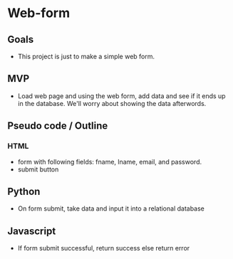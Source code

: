 # Web-form

## Goals
- This project is just to make a simple web form.

## MVP
- Load web page and using the web form, add data and see if it ends up in the database. We'll worry about showing the data afterwords.

## Pseudo code / Outline

### HTML
- form with following fields: fname, lname, email, and password.
- submit button

## Python
- On form submit, take data and input it into a relational database 

## Javascript
- If form submit successful, return success else return error
